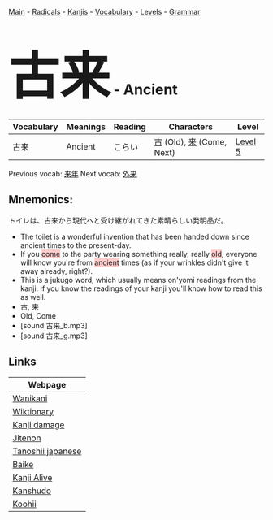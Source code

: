 <style> bigfont {font-size: 100px}</style>
[Main](../README.md) -
[Radicals](../radicals.md) -
[Kanjis](../kanjis.md) -
[Vocabulary](../vocabulary.md) -
[Levels](../levels.md) -
[Grammar](../grammar.md)
# <bigfont> 古来</bigfont> - Ancient 

| Vocabulary | Meanings | Reading | Characters | Level |
| --- | --- | --- | --- | --- |
| 古来 | Ancient | こらい |  [古](../kanjis/古.md) (Old), [来](../kanjis/来.md) (Come, Next) | [Level 5](../levels/wk_level5.md) |

Previous vocab: [来年](来年.md) Next vocab: [外来](外来.md) 

## Mnemonics:
トイレは、古来から現代へと受け継がれてきた素晴らしい発明品だ。
* The toilet is a wonderful invention that has been handed down since ancient times to the present-day.
* If you <span style="background-color:#ffcccb"> come</span> to the party wearing something really, really <span style="background-color:#ffcccb"> old</span>, everyone will know you're from <span style="background-color:#ffcccb"> ancient</span> times (as if your wrinkles didn't give it away already, right?).
* This is a jukugo word, which usually means on'yomi readings from the kanji. If you know the readings of your kanji you'll know how to read this as well.
* 古, 来
* Old, Come
* [sound:古来_b.mp3]
* [sound:古来_g.mp3]


## Links 

| Webpage |
| --- |
| [Wanikani          ](https://www.wanikani.com/kanji/古来) |
| [Wiktionary        ](https://en.wiktionary.org/wiki/古来) |
| [Kanji damage      ](http://www.kanjidamage.com/kanji/search?utf8=✓&q=古来) |
| [Jitenon           ](https://jitenon.com/kanji/古来) |
| [Tanoshii japanese ](https://www.tanoshiijapanese.com/dictionary/kanji.cfm?k=古来) |
| [Baike             ](https://baike.baidu.com/item/古来) |
| [Kanji Alive       ](https://app.kanjialive.com/古来) |
| [Kanshudo          ](https://www.kanshudo.com/searchmn?q=古来) |
| [Koohii            ](https://kanji.koohii.com/study/kanji/古来) |
